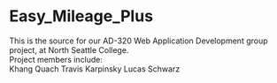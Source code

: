 # Easy_Mileage_Plus

This is the source for our AD-320 Web Application Development group project, at North Seattle College.
<br>Project members include: 
  <br>Khang Quach
  Travis Karpinsky
  Lucas Schwarz
